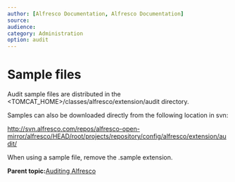 ```yaml
---
author: [Alfresco Documentation, Alfresco Documentation]
source: 
audience: 
category: Administration
option: audit
---
```


# Sample files

Audit sample files are distributed in the <TOMCAT\_HOME\>/classes/alfresco/extension/audit directory.

Samples can also be downloaded directly from the following location in svn:

http://svn.alfresco.com/repos/alfresco-open-mirror/alfresco/HEAD/root/projects/repository/config/alfresco/extension/audit/

When using a sample file, remove the .sample extension.

**Parent topic:**[Auditing Alfresco](../concepts/audit-intro.md)

